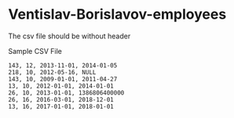 # Ventislav-Borislavov-employees

The csv file should be without header

Sample CSV File
```
143, 12, 2013-11-01, 2014-01-05
218, 10, 2012-05-16, NULL
143, 10, 2009-01-01, 2011-04-27
13, 10, 2012-01-01, 2014-01-01
26, 10, 2013-01-01, 1386806400000
26, 16, 2016-03-01, 2018-12-01
13, 16, 2017-01-01, 2018-01-01
```
